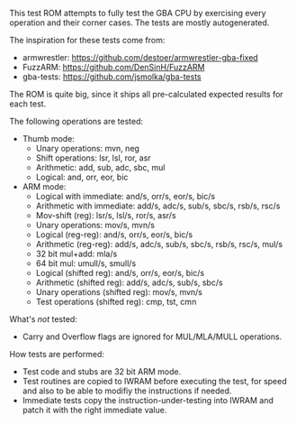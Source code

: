 
This test ROM attempts to fully test the GBA CPU by exercising every operation
and their corner cases. The tests are mostly autogenerated.

The inspiration for these tests come from:

 - armwrestler: https://github.com/destoer/armwrestler-gba-fixed
 - FuzzARM: https://github.com/DenSinH/FuzzARM
 - gba-tests: https://github.com/jsmolka/gba-tests

The ROM is quite big, since it ships all pre-calculated expected results for
each test.

The following operations are tested:

 * Thumb mode:
     * Unary operations: mvn, neg
     * Shift operations: lsr, lsl, ror, asr
     * Arithmetic: add, sub, adc, sbc, mul
     * Logical: and, orr, eor, bic
 * ARM mode:
     * Logical with immediate: and/s, orr/s, eor/s, bic/s
     * Arithmetic with immediate: add/s, adc/s, sub/s, sbc/s, rsb/s, rsc/s
     * Mov-shift (reg): lsr/s, lsl/s, ror/s, asr/s
     * Unary operations: mov/s, mvn/s
     * Logical (reg-reg): and/s, orr/s, eor/s, bic/s
     * Arithmetic (reg-reg): add/s, adc/s, sub/s, sbc/s, rsb/s, rsc/s, mul/s
     * 32 bit mul+add: mla/s
     * 64 bit mul: umull/s, smull/s
     * Logical (shifted reg): and/s, orr/s, eor/s, bic/s
     * Arithmetic (shifted reg): add/s, adc/s, sub/s, sbc/s
     * Unary operations (shifted reg): mov/s, mvn/s
     * Test operations (shifted reg): cmp, tst, cmn

What's *not* tested:

  * Carry and Overflow flags are ignored for MUL/MLA/MULL operations.

How tests are performed:

  * Test code and stubs are 32 bit ARM mode.
  * Test routines are copied to IWRAM before executing the test, for speed
    and also to be able to modifiy the instructions if needed.
  * Immediate tests copy the instruction-under-testing into IWRAM and patch it
    with the right immediate value.


